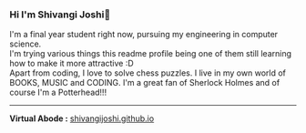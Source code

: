 ### Hi I'm Shivangi Joshi👋  
I'm a final year student right now, pursuing my engineering in computer science.   
I'm trying various things this readme profile being one of them still learning how to make it more attractive :D  
Apart from coding, I love to solve chess puzzles. I live in my own world of BOOKS, MUSIC and CODING. I'm a great fan of Sherlock Holmes and of course I'm a Potterhead!!!
_____________________________________________________________________________________________________________________________________________________________
**Virtual Abode :**   [shivangijoshi.github.io ][bar]

[bar]: shivangijoshi.github.io 

